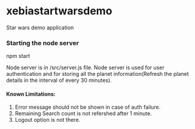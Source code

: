 # xebiastartwarsdemo
Star wars demo application

### Starting the node server
npm start

Node server is in /src/server.js file. Node server is used for user authentication and for storing all the planet information(Refresh the planet details in the interval of every 30 minutes). 

#### Known Limitations:
1) Error message should not be shown in case of auth failure.
2) Remaining Search count is not refershed after 1 minute.
3) Logout option is not there.

